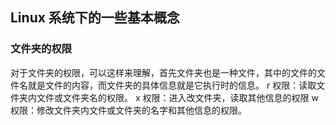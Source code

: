 ## Linux 系统下的一些基本概念

### 文件夹的权限
对于文件夹的权限，可以这样来理解，首先文件夹也是一种文件，其中的文件的文件名就是文件的内容，而文件夹的具体信息就是它执行时的信息。
r 权限：读取文件夹内文件或文件夹名的权限。
x 权限：进入改文件夹，读取其他信息的权限
w 权限：修改文件夹内文件或文件夹的名字和其他信息的权限。